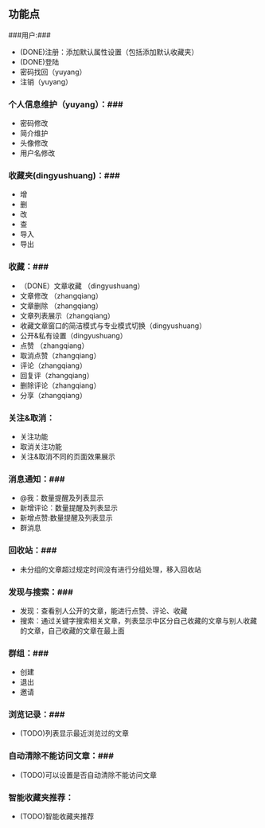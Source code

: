 ## 功能点 ##

###用户:###

- (DONE)注册：添加默认属性设置（包括添加默认收藏夹）</font>
- (DONE)登陆
- 密码找回（yuyang）
- 注销（yuyang）

### 个人信息维护（yuyang）：###

- 密码修改
- 简介维护
- 头像修改
- 用户名修改

### 收藏夹(dingyushuang)：###

- 增
- 删
- 改
- 查
- 导入
- 导出

### 收藏：###

- （DONE）文章收藏 （dingyushuang）
- 文章修改 （zhangqiang）
- 文章删除 （zhangqiang）
- 文章列表展示（zhangqiang）
- 收藏文章窗口的简洁模式与专业模式切换（dingyushuang）
- 公开&私有设置（dingyushuang）
- 点赞 （zhangqiang）
- 取消点赞（zhangqiang）
- 评论（zhangqiang）
- 回复评（zhangqiang）
- 删除评论（zhangqiang）
- 分享（zhangqiang）

### 关注&取消： ###

- 关注功能
- 取消关注功能
- 关注&取消不同的页面效果展示

### 消息通知：###

- @我：数量提醒及列表显示
- 新增评论：数量提醒及列表显示
- 新增点赞:数量提醒及列表显示
- 群消息

### 回收站：###

- 未分组的文章超过规定时间没有进行分组处理，移入回收站

### 发现与搜索：###

- 发现：查看别人公开的文章，能进行点赞、评论、收藏
- 搜索：通过关键字搜索相关文章，列表显示中区分自己收藏的文章与别人收藏的文章，自己收藏的文章在最上面

### 群组：###

- 创建
- 退出
- 邀请

### 浏览记录：###

- (TODO)列表显示最近浏览过的文章

### 自动清除不能访问文章：###

- (TODO)可以设置是否自动清除不能访问文章

### 智能收藏夹推荐： ###

- (TODO)智能收藏夹推荐